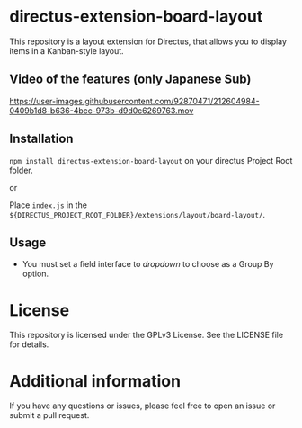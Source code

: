 # directus-extension-board-layout
This repository is a layout extension for Directus, that allows you to display items in a Kanban-style layout.

## Video of the features (only Japanese Sub)
https://user-images.githubusercontent.com/92870471/212604984-0409b1d8-b636-4bcc-973b-d9d0c6269763.mov

## Installation
`npm install directus-extension-board-layout` on your directus Project Root folder.

or

Place `index.js` in the `${DIRECTUS_PROJECT_ROOT_FOLDER}/extensions/layout/board-layout/`.

## Usage
- You must set a field interface to *dropdown* to choose as a Group By option.

# License

This repository is licensed under the GPLv3 License. See the LICENSE file for details.

# Additional information

If you have any questions or issues, please feel free to open an issue or submit a pull request.
